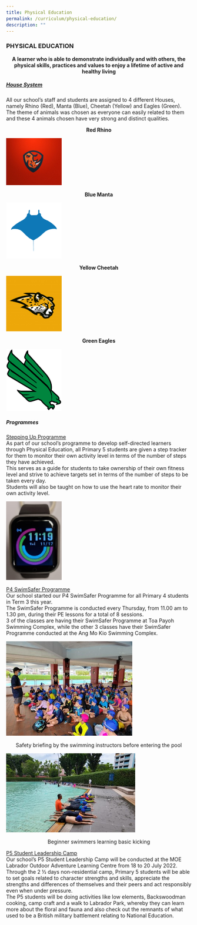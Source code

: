 ```yaml
---
title: Physical Education
permalink: /curriculum/physical-education/
description: ""
---
```

### PHYSICAL EDUCATION

<p align="center"><b>A learner who is able to demonstrate individually and with others, the physical skills, practices and values to enjoy a lifetime of active and healthy living</b></p>


##### <u>House System</u>

All our school’s staff and students are assigned to 4 different Houses, namely Rhino (Red), Manta (Blue), Cheetah (Yellow) and Eagles (Green). The theme of animals was chosen as everyone can easily related to them and these 4 animals chosen have very strong and distinct qualities.

<p align="center"><b>Red Rhino</b></p>

<img src="/images/redrhino.jpg" style="width:30%"/>

<p align="center"><b>Blue Manta</b></p>

<img src="/images/bluemanta.png" style="width:30%"/>

<p align="center"><b>Yellow Cheetah</b></p>

<img src="/images/yellowcheetah.png" style="width:30%"/>

<p align="center"><b>Green Eagles</b></p>

<img src="/images/greeneagle.png" style="width:30%"/>


##### Programmes

<u>Stepping Up Programme</u> <br>
As part of our school’s programme to develop self-directed learners through Physical Education, all Primary 5 students are given a step tracker for them to monitor their own activity level in terms of the number of steps they have achieved. <br>
This serves as a guide for students to take ownership of their own fitness level and strive to achieve targets set in terms of the number of steps to be taken every day. <br>
Students will also be taught on how to use the heart rate to monitor their own activity level.

<img src="/images/2%20(4).jpg" style="width:30%"/>

<u>P4 SwimSafer Programme</u> <br>
Our school started our P4 SwimSafer Programme for all Primary 4 students in Term 3 this year. <br>
The SwimSafer Programme is conducted every Thursday, from 11.00 am to 1.30 pm, during their PE lessons for a total of 8 sessions. <br>
3 of the classes are having their SwimSafer Programme at Toa Payoh Swimming Complex, while the other 3 classes have their SwimSafer Programme conducted at the Ang Mo Kio Swimming Complex.

![swim.jpg](/images/swim.jpg)

<p align="center">Safety briefing by the swimming instructors before entering the pool
</p>
  
![swim2.jpg](/images/swim2.jpg)

<p align="center">Beginner swimmers learning basic kicking  </p>


<u>P5 Student Leadership Camp</u> <br>
Our school’s P5 Student Leadership Camp will be conducted at the MOE Labrador Outdoor Adventure Learning Centre from 18 to 20 July 2022. <br>
Through the 2 ½ days non-residential camp, Primary 5 students will be able to set goals related to character strengths and skills, appreciate the strengths and differences of themselves and their peers and act responsibly even when under pressure. <br>
The P5 students will be doing activities like low elements, Backswoodman cooking, camp craft and a walk to Labrador Park, whereby they can learn more about the floral and fauna and also check out the remnants of what used to be a British military battlement relating to National Education.
